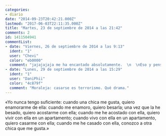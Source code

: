 ```yaml
---
categories:
- diario
date: "2014-09-23T20:42:21.000Z"
lastmod: "2017-06-03T22:11:35.000Z"
title: "Martes, 23 de septiembre de 2014 a las 21:42"
comments: 2
id: 1411504941
commentList:
- date: "Viernes, 26 de septiembre de 2014 a las 9:13"
  ident: "1"
  user: "Chevi"
  color: "eb0000"
  comment: "jajajajaja me ha encantado absolutamente.  \n  \nEso y pensar en como ha cambiado el orden de las cosas desde la epoca de nuestros abuelos, es mas, casi casi al reves totalmente."
- date: "Lunes, 29 de septiembre de 2014 a las 15:29"
  ident: "1"
  user: "DaniPhii"
  color: "4c879f"
  comment: "Moraleja: casarse es terrorismo. Qué drama."
---
```


«Yo nunca tengo suficiente: cuando una chica me gusta, quiero enamorarme de ella: cuando me enamoro, quiero besarla; una vez que la he besado, quiero acostarme con ella; cuando me he acostado con ella, quiero vivir con ella en un apartamento; cuando  vivo con ella en un apartamento, quiero casarme con ella; cuando me he casado con ella, conozco a otra chica que me gusta.»